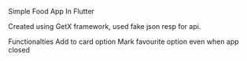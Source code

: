 Simple Food App In Flutter

Created using GetX framework, used fake json resp for api.

Functionalties
Add to card option
Mark favourite option even when app closed


